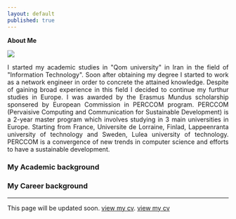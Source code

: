 ```yaml
---
layout: default
published: true
---
```

**About Me**

![](https://raw.githubusercontent.com/atifia/atifia.github.io/master/assets/images/rsz_atefehmaleki.jpg)

<style> body {   text-align: justify; } </style>  <body>I started my academic studies in "Qom university" in Iran in the field of "Information Technology". Soon after obtaining my degree I started to work as a network engineer in order to concrete the attained knowledge. Despite of gaining broad experience in this field I decided to continue my furthur studies in Europe. I was awarded by the Erasmus Mundus scholarship sponsered by European Commission in PERCCOM program. PERCCOM (Pervaisive Computing and Communication for Sustainable Development) is a 2-year master program which involves studying in 3 main universities in Europe. Starting from France, Universite de Lorraine, Finlad, Lappeenranta university of technology and Sweden, Lulea university of technology. PERCCOM is a convergence of new trends in computer science and efforts to have a sustainable development.</body>
 


### [](#header-1) My Academic background


### [](#header-2)My Career background

* * *
This page will be updated soon.
[view my cv](another-page).
[view my cv](contactme)

